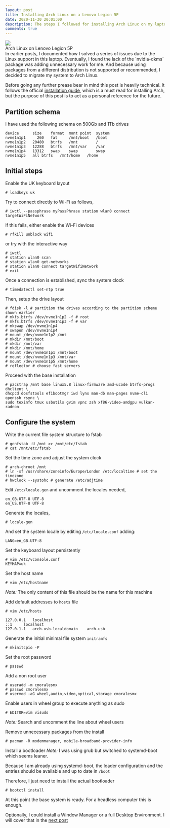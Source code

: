 ```yaml
---
layout: post
title: Installing Arch Linux on a Lenovo Legion 5P
date: 2020-11-30 20:01:00
description: The steps I followed for installing Arch Linux on my laptop
comments: true
---
```

<div class="row mt-3 mb-3">
    <div class="col-sm">
        <img class="img-fluid rounded z-depth-1"
src="{{ site.baseurl }}/assets/img/2020-11-30-arch.jpg">
    </div>
</div>
<div class="caption">
Arch Linux on Lenovo Legion 5P
</div>
In earlier posts, I documented how I solved a series of issues due to the
Linux support in this laptop. Eventually, I found the lack of the `nvidia-dkms`
package was adding unnecessary work for me. And because using packages from
a different distribution is not supported or recommended, I decided to
migrate my system to Arch Linux.

Before going any further prease bear in mind this post is heavily technical.
It follows the official [installation guide](
https://wiki.archlinux.org/index.php/installation_guide),
which is a must read for installing Arch, but the purpose of this post is to
act as a personal reference for the future.


## Partition schema 
I have used the following schema on 500Gb and 1Tb drives
```pre
device		size	format	mont point	system
nvme1n1p1 	  260 	fat 	/mnt/boot	/boot
nvme1n1p2	20480	btrfs	/mnt		/
nvme1n1p3	12288	btrfs	/mnt/var	/var
nvme1n1p4	13312	swap	swap		swap
nvme1n1p5	all	btrfs	/mnt/home	/home
```

## Initial steps
Enable the UK keyboard layout  
```
# loadkeys uk
```

Try to connect directly to Wi-Fi as follows,
```
# iwctl --passphrase myPassPhrase station wlan0 connect targetWiFiNetwork
```
If this fails, either enable the Wi-Fi devices
```
# rfkill unblock wifi
```
or try with the interactive way
```
# iwctl
# station wlan0 scan
# station wlan0 get-networks
# station wlan0 connect targetWifiNetwork
# exit
```
Once a connection is established, sync the system clock
```
# timedatectl set-ntp true
```
Then, setup the drive layout
```
# fdisk -l # partition the drives according to the partition scheme shown earlier
# mkfs.btrfs /dev/nvme1n1p2 -f # root
# mkfs.btrfs /dev/nvme1n1p3 -f # var
# mkswap /dev/nvme1n1p4
# swapon /dev/nvme1n1p4
# mount /dev/nvme1n1p2 /mnt
# mkdir /mnt/boot
# mkdir /mnt/var
# mkdir /mnt/home
# mount /dev/nvme1n1p1 /mnt/boot
# mount /dev/nvme1n1p3 /mnt/var
# mount /dev/nvme1n1p5 /mnt/home
# reflector # choose fast servers
```

Proceed with the base installation
```
# pacstrap /mnt base linux5.8 linux-firmware amd-ucode btrfs-progs dhclient \
dhcpcd dosfstools efibootmgr iwd lynx man-db man-pages nvme-cli openssh rsync \
sudo texinfo tmux usbutils gvim vpnc zsh xf86-video-amdgpu vulkan-radeon 
```

## Configure the system

Write the current file system structure to fstab
```
# genfstab -U /mnt >> /mnt/etc/fstab
# cat /mnt/etc/fstab
```

Set the time zone and adjust the system clock
```
# arch-chroot /mnt
# ln -sf /usr/share/zoneinfo/Europe/London /etc/localtime # set the timezone
# hwclock --systohc # generate /etc/adjtime
```

Edit `/etc/locale.gen` and uncomment the locales needed,
```text
en_GB.UTF-8 UTF-8
en_US.UTF-8 UTF-8
``` 
Generate the locales,
```
# locale-gen
```
And set the system locale by editing `/etc/locale.conf` adding:
```text
LANG=en_GB.UTF-8
```

Set the keyboard layout persistently
```text
# vim /etc/vconsole.conf
KEYMAP=uk
```

Set the host name
```
# vim /etc/hostname
```
*Note:* The only content of this file should be the name for this machine

Add default addresses to `hosts` file
```
# vim /etc/hosts
```

```pre
127.0.0.1	localhost
::1		localhost
127.0.1.1	arch-usb.localdomain	arch-usb
```

Generate the initial minimal file system `initramfs`
```
# mkinitcpio -P
```

Set the root password
```
# passwd
```

Add a non root user
```
# useradd -m cmoralesmx
# passwd cmoralesmx
# usermod -aG wheel,audio,video,optical,storage cmoralesmx
```

Enable users in wheel group to execute anything as sudo
```
# EDITOR=vim visudo
```
*Note:* Search and uncomment the line about wheel users

Remove unnecessary packages from the install
```
# pacman -R modemmanager, mobile-broadband-provider-info
```

Install a bootloader
*Note:* I was using grub but switched to systemd-boot which seems leaner.

Because I am already using systemd-boot, the loader configuration and the
entries should be available and up to date in `/boot`

Therefore, I just need to install the actual bootloader
```
# bootctl install
```

At this point the base system is ready. For a headless computer this is enough.

Optionally, I could install a Window Manager or a full Desktop Environment.
I will cover that in the [next post](/blog/2020/arch-install-gui.html)

